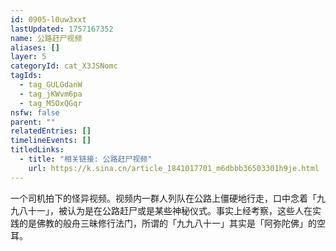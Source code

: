 ```yaml
---
id: 0905-l0uw3xxt
lastUpdated: 1757167352
name: 公路赶尸视频
aliases: []
layer: 5
categoryId: cat_X3JSNomc
tagIds:
  - tag_GULGdanW
  - tag_jKWvm6pa
  - tag_M5OxQGqr
nsfw: false
parent: ""
relatedEntries: []
timelineEvents: []
titledLinks:
  - title: "相关链接: 公路赶尸视频"
    url: https://k.sina.cn/article_1841017701_m6dbbb36503301h9je.html
---
```


一个司机拍下的怪异视频。视频内一群人列队在公路上僵硬地行走，口中念着「九九八十一」，被认为是在公路赶尸或是某些神秘仪式。事实上经考察，这些人在实践的是佛教的般舟三昧修行法门，所谓的「九九八十一」其实是「阿弥陀佛」的空耳。